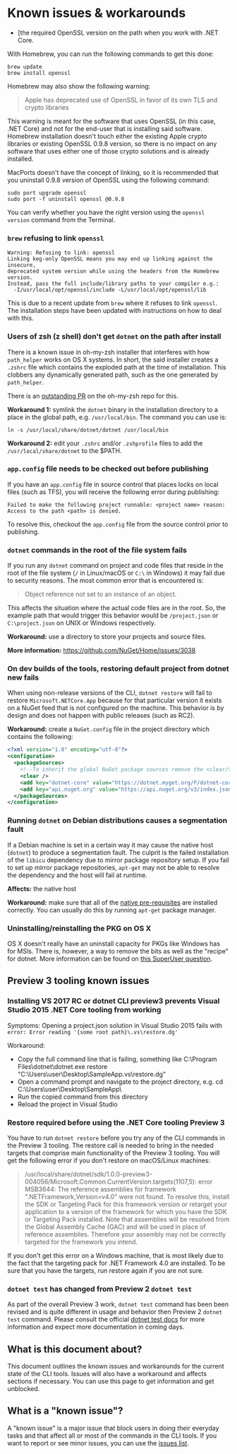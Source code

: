 # Known issues & workarounds

- [the required OpenSSL version on the path when you work with .NET Core.

With Homebrew, you can run the following commands to get this done:

```console
brew update
brew install openssl
```

Homebrew may also show the following warning:

> Apple has deprecated use of OpenSSL in favor of its own TLS and crypto libraries

This warning is meant for the software that uses OpenSSL (in this case, .NET Core) and not for the end-user that is installing said software. Homebrew installation doesn't touch either the existing Apple crypto libraries or existing OpenSSL 0.9.8 version, so there is no impact on any software that uses either one of those crypto solutions and is already installed.

MacPorts doesn't have the concept of linking, so it is recommended that you uninstall 0.9.8 version of OpenSSL using the following command:

```console
sudo port upgrade openssl
sudo port -f uninstall openssl @0.9.8
```

You can verify whether you have the right version using the  `openssl version` command from the Terminal.

### `brew` refusing to link `openssl`

```console
Warning: Refusing to link: openssl
Linking keg-only OpenSSL means you may end up linking against the insecure,
deprecated system version while using the headers from the Homebrew version.
Instead, pass the full include/library paths to your compiler e.g.:
  -I/usr/local/opt/openssl/include -L/usr/local/opt/openssl/lib
```

This is due to a recent update from `brew` where it refuses to link `openssl`. The installation steps have been updated with instructions on how to deal with this.

### Users of zsh (z shell) don't get `dotnet` on the path after install

There is a known issue in oh-my-zsh installer that interferes with how `path_helper` works on OS X systems. In short,
the said installer creates a `.zshrc` file which contains the exploded path at the time of installation. This clobbers
any dynamically generated path, such as the one generated by `path_helper`.

There is an [outstanding PR](https://github.com/robbyrussell/oh-my-zsh/pull/4925) on the oh-my-zsh repo for this.

**Workaround 1:** symlink the `dotnet` binary in the installation directory to a place in the global path, e.g. `/usr/local/bin`.
The command you can use is:

```console
ln -s /usr/local/share/dotnet/dotnet /usr/local/bin
```

**Workaround 2:** edit your `.zshrc` and/or `.zshprofile` files to add the `/usr/local/share/dotnet` to the $PATH.

### `app.config` file needs to be checked out before publishing

If you have an `app.config` file in source control that places locks on local files (such as TFS), you will receive the following error during publishing:

```console
Failed to make the following project runnable: <project name> reason: Access to the path <path> is denied.
```

To resolve this, checkout the `app.config` file from the source control prior to publishing.

### `dotnet` commands in the root of the file system fails

If you run any `dotnet` command on project and code files that reside in the root of the file system (`/` in Linux/macOS or `C:\` in Windows) it may fail due to security reasons. The most common error that is encountered is:

> Object reference not set to an instance of an object.

This affects the situation where the actual code files are in the root. So, the example path that would trigger this behavior would be `/project.json` or `C:\project.json` on UNIX or Windows respectively.

**Workaround:** use a directory to store your projects and source files.

**More information:** <https://github.com/NuGet/Home/issues/3038>

### On dev builds of the tools, restoring default project from dotnet new fails

When using non-release versions of the CLI, `dotnet restore` will fail to restore `Microsoft.NETCore.App` because for that particular version it exists on a NuGet feed that is not configured on the machine. This behavior is by design and does not happen with public releases (such as RC2).

**Workaround:** create a `NuGet.config` file in the project directory which contains the following:

```xml
<?xml version="1.0" encoding="utf-8"?>
<configuration>
  <packageSources>
    <!--To inherit the global NuGet package sources remove the <clear/> line below -->
    <clear />
    <add key="dotnet-core" value="https://dotnet.myget.org/F/dotnet-core/api/v3/index.json" />
    <add key="api.nuget.org" value="https://api.nuget.org/v3/index.json" />
  </packageSources>
</configuration>
```

### Running `dotnet` on Debian distributions causes a segmentation fault

If a Debian machine is set in a certain way it may cause the native host (`dotnet`) to produce a segmentation fault. The culprit is the failed installation of the `libicu` dependency due to mirror package repository setup. If you fail to set up mirror package repositories, `apt-get` may not be able to resolve the dependency and the host will fail at runtime.

**Affects:** the native host

**Workaround:** make sure that all of the [native pre-requisites](../../Documentation/prereqs.md) are installed correctly. You can usually do this by running `apt-get` package manager.

### Uninstalling/reinstalling the PKG on OS X

OS X doesn't really have an uninstall capacity for PKGs like Windows has for
MSIs. There is, however, a way to remove the bits as well as the "recipe" for
dotnet. More information can be found on [this SuperUser question](https://superuser.com/questions/36567/how-do-i-uninstall-any-apple-pkg-package-file).

## Preview 3 tooling known issues

### Installing VS 2017 RC or dotnet CLI preview3 prevents Visual Studio 2015 .NET Core tooling from working

Symptoms:
Opening a project.json solution in Visual Studio 2015 fails with `error: Error reading '{some root path}\.vs\restore.dg'`

Workaround:

- Copy the full command line that is failing, something like C:\Program Files\dotnet\dotnet.exe restore "C:\Users\user\Desktop\SampleApp\.vs\restore.dg"
- Open a command prompt and navigate to the project directory, e.g. cd C:\Users\user\Desktop\SampleApp\
- Run the copied command from this directory
- Reload the project in Visual Studio

### Restore required before using the .NET Core tooling Preview 3

You have to run `dotnet restore` before you try any of the CLI commands in the Preview 3 tooling. The restore call is needed to bring in the needed targets that comprise main functionality of the Preview 3 tooling. You will get the following error if
you don't restore on macOS/Linux machines:

> /usr/local/share/dotnet/sdk/1.0.0-preview3-004056/Microsoft.Common.CurrentVersion.targets(1107,5): error MSB3644: The reference assemblies for framework ".NETFramework,Version=v4.0" were not found. To resolve this, install the SDK or Targeting Pack for this framework version or retarget your application to a version of the framework for which you have the SDK or Targeting Pack installed. Note that assemblies will be resolved from the Global Assembly Cache (GAC) and will be used in place of reference assemblies. Therefore your assembly may not be correctly targeted for the framework you intend.

If you don't get this error on a Windows machine, that is most likely due to the fact that the targeting pack for .NET Framework 4.0 are installed. To be sure that you have the targets, run restore again if you are not sure.

### `dotnet test` has changed from Preview 2 `dotnet test`

As part of the overall Preview 3 work, `dotnet test` command has been been revised and is quite different in usage and behavior then Preview 2 `dotnet test` command. Please consult the official [dotnet test
docs](https://learn.microsoft.com/dotnet/articles/core/preview3/tools/dotnet-test) for more information and expect more documentation in coming days.

## What is this document about?

This document outlines the known issues and workarounds for the current state of
the CLI tools. Issues will also have a workaround and affects sections if necessary. You can use this page to
get information and get unblocked.

## What is a "known issue"?

A "known issue" is a major issue that block users in doing their everyday tasks and that affect all or
most of the commands in the CLI tools. If you want to report or see minor issues, you can use the [issues list](https://github.com/dotnet/cli/issues).
